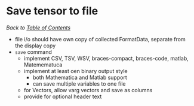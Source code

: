 # Save tensor to file

_Back to [Table of Contents](../README.md)_

* file i/o should have own copy of collected FormatData, separate from the display copy
* ```save``` command
   * implement CSV, TSV, WSV, braces-compact, braces-code, matlab, Matemematuca
   * implement at least oen binary output style
     * both Mathematica and Matlab support
     * can save multiple variables to one file
   * for Vectors, allow varg vectors and save as columns
   * provide for optional header text 

